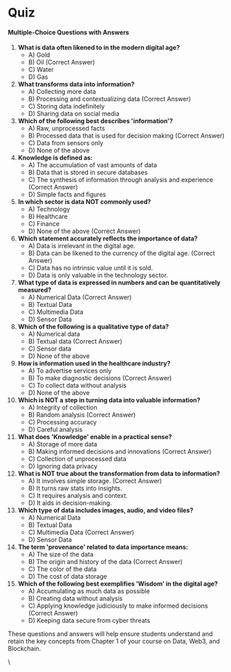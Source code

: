 # Quiz

#### Multiple-Choice Questions with Answers

1. **What is data often likened to in the modern digital age?**
   * A) Gold
   * B) Oil (Correct Answer)
   * C) Water
   * D) Gas
2. **What transforms data into information?**
   * A) Collecting more data
   * B) Processing and contextualizing data (Correct Answer)
   * C) Storing data indefinitely
   * D) Sharing data on social media
3. **Which of the following best describes 'information'?**
   * A) Raw, unprocessed facts
   * B) Processed data that is used for decision making (Correct Answer)
   * C) Data from sensors only
   * D) None of the above
4. **Knowledge is defined as:**
   * A) The accumulation of vast amounts of data
   * B) Data that is stored in secure databases
   * C) The synthesis of information through analysis and experience (Correct Answer)
   * D) Simple facts and figures
5. **In which sector is data NOT commonly used?**
   * A) Technology
   * B) Healthcare
   * C) Finance
   * D) None of the above (Correct Answer)
6. **Which statement accurately reflects the importance of data?**
   * A) Data is irrelevant in the digital age.
   * B) Data can be likened to the currency of the digital age. (Correct Answer)
   * C) Data has no intrinsic value until it is sold.
   * D) Data is only valuable in the technology sector.
7. **What type of data is expressed in numbers and can be quantitatively measured?**
   * A) Numerical Data (Correct Answer)
   * B) Textual Data
   * C) Multimedia Data
   * D) Sensor Data
8. **Which of the following is a qualitative type of data?**
   * A) Numerical data
   * B) Textual data (Correct Answer)
   * C) Sensor data
   * D) None of the above
9. **How is information used in the healthcare industry?**
   * A) To advertise services only
   * B) To make diagnostic decisions (Correct Answer)
   * C) To collect data without analysis
   * D) None of the above
10. **Which is NOT a step in turning data into valuable information?**
    * A) Integrity of collection
    * B) Random analysis (Correct Answer)
    * C) Processing accuracy
    * D) Careful analysis
11. **What does 'Knowledge' enable in a practical sense?**
    * A) Storage of more data
    * B) Making informed decisions and innovations (Correct Answer)
    * C) Collection of unprocessed data
    * D) Ignoring data privacy
12. **What is NOT true about the transformation from data to information?**
    * A) It involves simple storage. (Correct Answer)
    * B) It turns raw stats into insights.
    * C) It requires analysis and context.
    * D) It aids in decision-making.
13. **Which type of data includes images, audio, and video files?**
    * A) Numerical Data
    * B) Textual Data
    * C) Multimedia Data (Correct Answer)
    * D) Sensor Data
14. **The term 'provenance' related to data importance means:**
    * A) The size of the data
    * B) The origin and history of the data (Correct Answer)
    * C) The color of the data
    * D) The cost of data storage
15. **Which of the following best exemplifies 'Wisdom' in the digital age?**
    * A) Accumulating as much data as possible
    * B) Creating data without analysis
    * C) Applying knowledge judiciously to make informed decisions (Correct Answer)
    * D) Keeping data secure from cyber threats

These questions and answers will help ensure students understand and retain the key concepts from Chapter 1 of your course on Data, Web3, and Blockchain.

\
